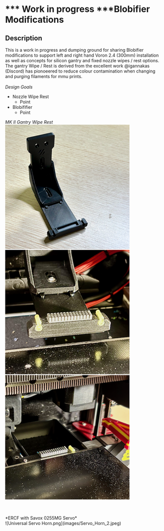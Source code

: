 # *** Work in progress ***Blobifier Modifications

## Description

This is a work in progress and dumping ground for sharing Blobifier modifications to support left and right hand Voron 2.4 (300mm) installation as well as concepts for silicon gantry and fixed nozzle wipes / rest options.<br />
The gantry Wipe / Rest is derived from the excellent work @igannakas (Discord) has pionoeered to reduce colour contamination when changing and purging filaments for mmu prints.<br />
<br />
*Design Goals*
- Nozzle Wipe Rest
  - Point 
- Blobififier
  - Point 

*MK II Gantry Wipe Rest* <br /> 
![v2.4_Gantry_Wipe_Rest_MK_II](images/v2.4_Gantry_Wipe_Rest_MK_II.png)
![v2.4_Gantry_Wipe_Rest_MK_II_Double_Rest](images/v2.4_Gantry_Wipe_Rest_MK_II_Double_Rest.png)
![v2.4_Extended_Static_Wipe_Rest](images/v2.4_Extended_Static_Wipe_Rest.png)

<br />
<br />
*ERCF with Savox 0255MG Servo* <br /> 
![Universal Servo Horn.png](images/Servo_Horn_2.jpeg)
<br />
<br />
